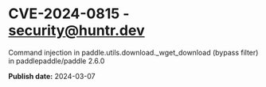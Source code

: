 # CVE-2024-0815 - security@huntr.dev

Command injection in paddle.utils.download._wget_download (bypass filter) in paddlepaddle/paddle 2.6.0

**Publish date:** 2024-03-07
